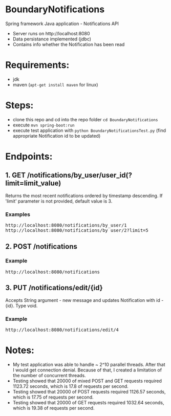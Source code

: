 # BoundaryNotifications
Spring framework Java application - Notifications API
- Server runs on http://localhost:8080
- Data persistance implemented (jdbc)
- Contains info whether the Notification has been read

# Requirements:
- jdk
- maven (`apt-get install maven` for linux)

# Steps:
- clone this repo and cd into the repo folder `cd BoundaryNotifications`
- execute `mvn spring-boot:run`
- execute test application with `python BoundaryNotificationsTest.py` (find appropriate Notification id to be updated)

# Endpoints:
## 1. GET /notifications/by_user/user_id(?limit=limit_value)
Returns the most recent notifications ordered by timestamp descending. If 'limit' parameter is not provided, default value is 3.
### Examples
<pre>
http://localhost:8080/notifications/by_user/1
http://localhost:8080/notifications/by_user/2?limit=5
</pre>
## 2. POST /notifications
### Example
<pre>
http://localhost:8080/notifications
</pre>
## 3. PUT /notifications/edit/{id}
Accepts String argument - new message and updates Notification with id - {id}. Type void.
### Example
<pre>
http://localhost:8080/notifications/edit/4
</pre>

# Notes:
- My test application was able to handle ~ 2^10 parallel threads. After that I would get connection denial. Because of that, I created a limitation of the number of concurrent threads.
- Testing showed that 20000 of mixed POST and GET requests required 1123.72 seconds, which is 17.8 of requests per second.
- Testing showed that 20000 of POST requests required 1126.57 seconds, which is 17.75 of requests per second.
- Testing showed that 20000 of GET requests required 1032.64 seconds, which is 19.38 of requests per second.
